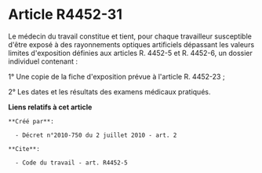 # Article R4452-31

Le médecin du travail constitue et tient, pour chaque travailleur susceptible d'être exposé à des rayonnements optiques
artificiels dépassant les valeurs limites d'exposition définies aux articles R. 4452-5 et R. 4452-6, un dossier individuel
contenant : 

1° Une copie de la fiche d'exposition prévue à l'article R. 4452-23 ; 

2° Les dates et les résultats des examens médicaux pratiqués.

**Liens relatifs à cet article**

	**Créé par**:

	  - Décret n°2010-750 du 2 juillet 2010 - art. 2

	**Cite**:

	  - Code du travail - art. R4452-5
